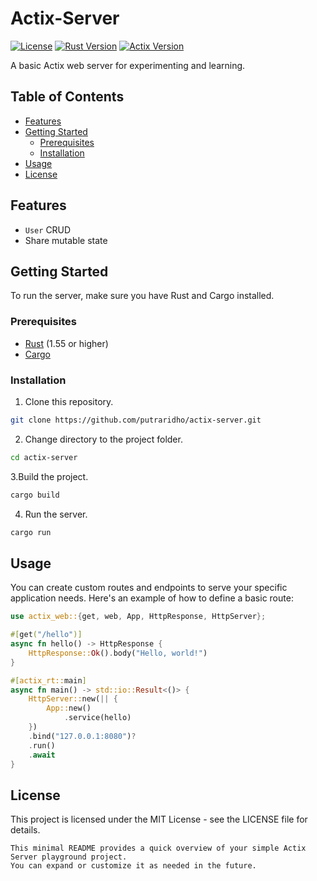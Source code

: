 # Actix-Server

[![License](https://img.shields.io/badge/License-MIT-blue.svg)](LICENSE)
[![Rust Version](https://img.shields.io/badge/Rust-1.72+-orange.svg)](https://www.rust-lang.org/)
[![Actix Version](https://img.shields.io/badge/Actix-4.4+-green.svg)](https://actix.rs/)

A basic Actix web server for experimenting and learning.

## Table of Contents

- [Features](#features)
- [Getting Started](#getting-started)
  - [Prerequisites](#prerequisites)
  - [Installation](#installation)
- [Usage](#usage)
- [License](#license)

## Features

- `User` CRUD
- Share mutable state

## Getting Started

To run the server, make sure you have Rust and Cargo installed.

### Prerequisites

- [Rust](https://www.rust-lang.org/) (1.55 or higher)
- [Cargo](https://crates.io/)

### Installation

1. Clone this repository.

```bash
git clone https://github.com/putraridho/actix-server.git
```

2. Change directory to the project folder.

```bash
cd actix-server
```

3.Build the project.

```bash
cargo build
```

4. Run the server.

```bash
cargo run
```

## Usage

You can create custom routes and endpoints to serve your specific application needs. Here's an example of how to define a basic route:

```rust
use actix_web::{get, web, App, HttpResponse, HttpServer};

#[get("/hello")]
async fn hello() -> HttpResponse {
    HttpResponse::Ok().body("Hello, world!")
}

#[actix_rt::main]
async fn main() -> std::io::Result<()> {
    HttpServer::new(|| {
        App::new()
            .service(hello)
    })
    .bind("127.0.0.1:8080")?
    .run()
    .await
}
```

## License
This project is licensed under the MIT License - see the LICENSE file for details.

```
This minimal README provides a quick overview of your simple Actix Server playground project.
You can expand or customize it as needed in the future.
```
